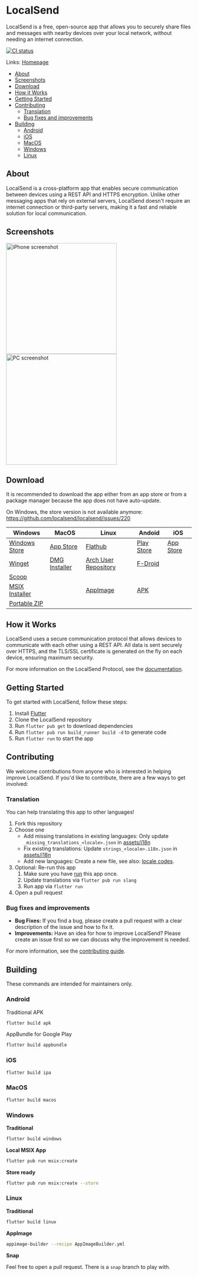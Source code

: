 # LocalSend

LocalSend is a free, open-source app that allows you to securely share files and messages with nearby devices over your local network, without needing an internet connection.

[![CI status](https://github.com/localsend/localsend/actions/workflows/ci.yml/badge.svg)](https://github.com/localsend/localsend/actions/workflows/ci.yml)

Links: [Homepage](https://localsend.org)

- [About](#about)
- [Screenshots](#screenshots)
- [Download](#download)
- [How it Works](#how-it-works)
- [Getting Started](#getting-started)
- [Contributing](#contributing)
  - [Translation](#translation)
  - [Bug fixes and improvements](#bug-fixes-and-improvements)
- [Building](#building)
  - [Android](#android)
  - [iOS](#ios)
  - [MacOS](#macos)
  - [Windows](#windows)
  - [Linux](#linux)

## About

LocalSend is a cross-platform app that enables secure communication between devices using a REST API and HTTPS encryption. Unlike other messaging apps that rely on external servers, LocalSend doesn't require an internet connection or third-party servers, making it a fast and reliable solution for local communication.

## Screenshots

<img src="https://localsend.org/img/screenshot-iphone.png" alt="iPhone screenshot" height="300"/> <img src="https://localsend.org/img/screenshot-pc.png" alt="PC screenshot" height="300"/>

## Download

It is recommended to download the app either from an app store or from a package manager because the app does not have auto-update.

On Windows, the store version is not available anymore: https://github.com/localsend/localsend/issues/220

| Windows                                                                                        | MacOS                                                             | Linux                                                                    | Andoid                                                                                  | iOS                                                               |
|------------------------------------------------------------------------------------------------|-------------------------------------------------------------------|--------------------------------------------------------------------------|-----------------------------------------------------------------------------------------|-------------------------------------------------------------------|
| [Windows Store](https://www.microsoft.com/store/apps/9NCB4Z0TZ6RR)                             | [App Store](https://apps.apple.com/us/app/localsend/id1661733229) | [Flathub](https://flathub.org/apps/details/org.localsend.localsend_app)  | [Play Store](https://play.google.com/store/apps/details?id=org.localsend.localsend_app) | [App Store](https://apps.apple.com/us/app/localsend/id1661733229) |
| [Winget](https://github.com/microsoft/winget-pkgs/tree/master/manifests/l/LocalSend/LocalSend) | [DMG Installer](https://github.com/localsend/localsend/releases)  | [Arch User Repository](https://aur.archlinux.org/packages/localsend-bin) | [F-Droid](https://f-droid.org/packages/org.localsend.localsend_app)                     |                                                                   |
| [Scoop](https://github.com/ScoopInstaller/Extras/blob/master/bucket/localsend.json)            |                                                                   |                                                                          |                                                                                         |                                                                   |
| [MSIX Installer](https://github.com/localsend/localsend/releases)                              |                                                                   | [AppImage](https://github.com/localsend/localsend/releases)              | [APK](https://github.com/localsend/localsend/releases)                                  |                                                                   |
| [Portable ZIP](https://github.com/localsend/localsend/releases)                                |                                                                   |                                                                          |                                                                                         |                                                                   |

## How it Works

LocalSend uses a secure communication protocol that allows devices to communicate with each other using a REST API. All data is sent securely over HTTPS, and the TLS/SSL certificate is generated on the fly on each device, ensuring maximum security.

For more information on the LocalSend Protocol, see the [documentation](https://github.com/localsend/protocol).

## Getting Started

To get started with LocalSend, follow these steps:

1. Install [Flutter](https://flutter.dev)
2. Clone the LocalSend repository
3. Run `flutter pub get` to download dependencies
4. Run `flutter pub run build_runner build -d` to generate code
5. Run `flutter run` to start the app

## Contributing

We welcome contributions from anyone who is interested in helping improve LocalSend. If you'd like to contribute, there are a few ways to get involved:

### Translation

You can help translating this app to other languages!

1. Fork this repository
2. Choose one
   - Add missing translations in existing languages: Only update `_missing_translations_<locale>.json` in [assets/i18n](https://github.com/localsend/localsend/tree/main/assets/i18n)
   - Fix existing translations: Update `strings_<locale>.i18n.json` in [assets/i18n](https://github.com/localsend/localsend/tree/main/assets/i18n)
   - Add new languages: Create a new file, see also: [locale codes](https://saimana.com/list-of-country-locale-code/).
3. Optional: Re-run this app
   1. Make sure you have [run](#getting-started) this app once.
   2. Update translations via `flutter pub run slang`
   3. Run app via `flutter run`
4. Open a pull request

### Bug fixes and improvements

- **Bug Fixes:** If you find a bug, please create a pull request with a clear description of the issue and how to fix it.
- **Improvements:** Have an idea for how to improve LocalSend? Please create an issue first so we can discuss why the improvement is needed.

For more information, see the [contributing guide](https://github.com/localsend/localsend/blob/main/CONTRIBUTING.md).

## Building

These commands are intended for maintainers only.

### Android

Traditional APK

```bash
flutter build apk
```

AppBundle for Google Play

```bash
flutter build appbundle
```

### iOS

```bash
flutter build ipa
```

### MacOS

```bash
flutter build macos
```

### Windows

**Traditional**

```bash
flutter build windows
```

**Local MSIX App**

```bash
flutter pub run msix:create
```

**Store ready**

```bash
flutter pub run msix:create --store
```

### Linux

**Traditional**

```bash
flutter build linux
```

**AppImage**

```bash
appimage-builder --recipe AppImageBuilder.yml
```

**Snap**

Feel free to open a pull request. There is a `snap` branch to play with.
